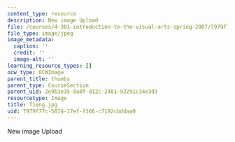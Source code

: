```yaml
---
content_type: resource
description: New image Upload
file: /courses/4-301-introduction-to-the-visual-arts-spring-2007/7979f77c587417eff366c7192cbddaa0_T1eng.jpg
file_type: image/jpeg
image_metadata:
  caption: ''
  credit: ''
  image-alt: ''
learning_resource_types: []
ocw_type: OCWImage
parent_title: thumbs
parent_type: CourseSection
parent_uid: 2e9b3e35-8a0f-d12c-2481-92291c34e3d3
resourcetype: Image
title: T1eng.jpg
uid: 7979f77c-5874-17ef-f366-c7192cbddaa0
---
```

New image Upload